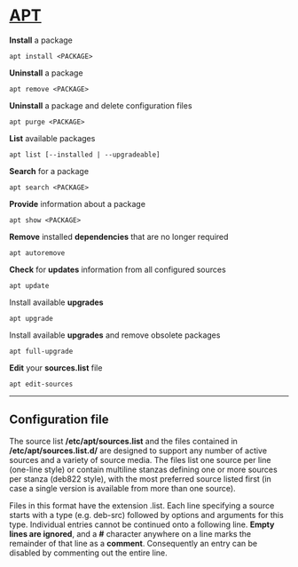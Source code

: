 # [APT](https://en.wikipedia.org/wiki/APT_(software))

__Install__ a package
```
apt install <PACKAGE>
```

__Uninstall__ a package
```
apt remove <PACKAGE>
```

__Uninstall__ a package and delete configuration files
```
apt purge <PACKAGE>
```

__List__ available packages
```
apt list [--installed | --upgradeable]
```

__Search__ for a package
```
apt search <PACKAGE>
```

__Provide__ information about a package
```
apt show <PACKAGE>
```

__Remove__ installed __dependencies__ that are no longer required
```
apt autoremove
```

__Check__ for __updates__ information from all configured sources
```
apt update
```

Install available __upgrades__
```
apt upgrade
```

Install available __upgrades__ and remove obsolete packages
```
apt full-upgrade
```

__Edit__ your __sources.list__ file
```
apt edit-sources
```

---
## Configuration file
The source list __/etc/apt/sources.list__ and the files contained in __/etc/apt/sources.list.d/__
are designed to support any number of active sources and a variety of source media. The
files list one source per line (one-line style) or contain multiline stanzas defining one
or more sources per stanza (deb822 style), with the most preferred source listed first (in
case a single version is available from more than one source).

Files in this format have the extension .list. Each line specifying a source starts with a
type (e.g.  deb-src) followed by options and arguments for this type. Individual entries
cannot be continued onto a following line. __Empty lines are ignored__, and a __#__ character
anywhere on a line marks the remainder of that line as a __comment__. Consequently an entry
can be disabled by commenting out the entire line.
